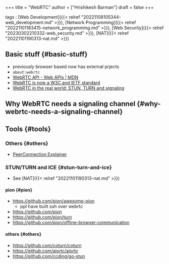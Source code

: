 +++
title = "WebRTC"
author = ["Hrishikesh Barman"]
draft = false
+++

tags
: [Web Development]({{< relref "20221108105344-web_development.md" >}}), [Network Programming]({{< relref "20221101183415-network_programming.md" >}}), [Web Security]({{< relref "20230302210332-web_security.md" >}}), [NAT]({{< relref "20221101190313-nat.md" >}})


## Basic stuff {#basic-stuff}

-   previously browser based now has external prjects
-   `about:webrtc`
-   [WebRTC API - Web APIs | MDN](https://developer.mozilla.org/en-US/docs/Web/API/WebRTC_API)
-   [WebRTC is now a W3C and IETF standard](https://web.dev/webrtc-standard-announcement/)
-   [WebRTC in the real world: STUN, TURN and signaling](https://www.html5rocks.com/en/tutorials/webrtc/infrastructure/)


## Why WebRTC needs a signaling channel {#why-webrtc-needs-a-signaling-channel}


## Tools {#tools}


### Others {#others}

-   [PeerConnection Explainer](https://pe.pion.ly/)


### STUN/TURN and ICE {#stun-turn-and-ice}

-   See [NAT]({{< relref "20221101190313-nat.md" >}})


#### pion {#pion}

-   <https://github.com/pion/awesome-pion>
    -   ppl have built ssh over webrtc
-   <https://github.com/pion>
-   <https://github.com/pion/turn>
-   <https://github.com/pion/offline-browser-communication>


#### others {#others}

-   <https://github.com/coturn/coturn>
-   <https://github.com/aiortc/aiortc>
-   <https://github.com/ccding/go-stun>
